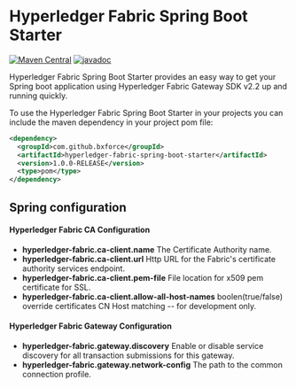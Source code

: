 # Hyperledger Fabric Spring Boot Starter

[![Maven Central](https://maven-badges.herokuapp.com/maven-central/com.github.bxforce/hyperledger-fabric-spring-boot/badge.svg?style=flat-square)](https://maven-badges.herokuapp.com/maven-central/com.github.bxforce/hyperledger-fabric-spring-boot)
[![javadoc](https://javadoc.io/badge2/com.github.bxforce/hyperledger-fabric-spring-boot/javadoc.svg)](https://javadoc.io/doc/com.github.bxforce/hyperledger-fabric-spring-boot)

Hyperledger Fabric Spring Boot Starter provides an easy way to get your Spring boot application using Hyperledger Fabric Gateway SDK v2.2 up and running quickly.

To use the Hyperledger Fabric Spring Boot Starter in your projects you can include the maven dependency in your project pom file:

```xml
<dependency>
  <groupId>com.github.bxforce</groupId>
  <artifactId>hyperledger-fabric-spring-boot-starter</artifactId>
  <version>1.0.0-RELEASE</version>
  <type>pom</type>
</dependency>
```

## Spring configuration

#### Hyperledger Fabric CA Configuration

+ **hyperledger-fabric.ca-client.name**
The Certificate Authority name.
+ **hyperledger-fabric.ca-client.url**
Http URL for the Fabric's certificate authority services endpoint.
+ **hyperledger-fabric.ca-client.pem-file**
File location for x509 pem certificate for SSL.
+ **hyperledger-fabric.ca-client.allow-all-host-names**
boolen(true/false) override certificates CN Host matching -- for development only.

#### Hyperledger Fabric Gateway Configuration

+ **hyperledger-fabric.gateway.discovery**
Enable or disable service discovery for all transaction submissions for this gateway.
+ **hyperledger-fabric.gateway.network-config**
The path to the common connection profile.
